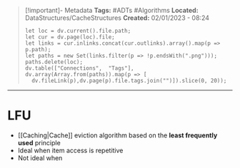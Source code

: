 > [!important]- Metadata
> **Tags:** #ADTs #Algorithms 
> **Located:** DataStructures/CacheStructures
> **Created:** 02/01/2023 - 08:24
> ```dataviewjs
>let loc = dv.current().file.path;
>let cur = dv.page(loc).file;
>let links = cur.inlinks.concat(cur.outlinks).array().map(p => p.path);
>let paths = new Set(links.filter(p => !p.endsWith(".png")));
>paths.delete(loc);
>dv.table(["Connections",  "Tags"], dv.array(Array.from(paths)).map(p => [
>   dv.fileLink(p),dv.page(p).file.tags.join("")]).slice(0, 20));
> ```

___
# LFU
- [[Caching|Cache]] eviction algorithm based on the **least frequently used** principle
- Ideal when item access is repetitive
- Not ideal when 